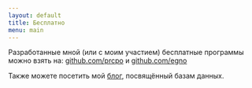```yaml
---
layout: default
title: Бесплатно
menu: main
---
```

Разработанные мной (или с моим участием) бесплатные программы можно взять на: 
[github.com/prcpo][prcpo] и [github.com/egno][egno]

Также можете посетить мой [блог][prosql], посвящённый базам данных.

[prcpo]: https://github.com/prcpo
[egno]: https://github.com/egno
[prosql]: https://prosql.github.io


